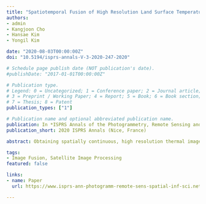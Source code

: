 ```yaml
---
title: "Spatiotemporal Fusion of High Resolution Land Surface Temperature Using Thermal Sharpened Images from Regression-based Urban Indices"
authors:
- admin
- Kangjoon Cho
- Hansae Kim
- Yongil Kim

date: "2020-08-03T00:00:00Z"
doi: "10.5194/isprs-annals-V-3-2020-247-2020"

# Schedule page publish date (NOT publication's date).
#publishDate: "2017-01-01T00:00:00Z"

# Publication type.
# Legend: 0 = Uncategorized; 1 = Conference paper; 2 = Journal article;
# 3 = Preprint / Working Paper; 4 = Report; 5 = Book; 6 = Book section;
# 7 = Thesis; 8 = Patent
publication_types: ["1"]

# Publication name and optional abbreviated publication name.
publication: In *ISPRS Annals of the Photogrammetry, Remote Sensing and Spatial Information Sciences*
publication_short: 2020 ISPRS Annals (Nice, France)

abstract: Obtaining spatially continuous, high resolution thermal images is crucial in order to effectively analyze heat-related phenomena in urban areas and the inherent high spatial and temporal variations. Spatiotemporal Fusion (STF) methods can be applied to enhance spatial and temporal resolutions simultaneously, but most STF approaches for the generation of Land Surface Temperature (LST) have not focused specifically on urban regions. This study therefore proposes a two-phase approach using Landsat 8 and MODIS images acquired on a study area in Beijing to first, investigate the sharpening of the fine resolution image input with urban-related spectral indices and second, to explore the potential of implementing the sharpened results into the Spatiotemporal Adaptive Data Fusion Algorithm for Temperature Mapping (SADFAT) to generate high spatiotemporal resolution LST images in urban areas. For this test, five urban indices were selected based on their correlation with brightness temperature. In the thermal sharpening phase, the Fractional Urban Cover (FUC) index was able to delineate spatial details in urban regions whilst maintaining its correlation with the original brightness temperature image. In the STF phase however, FUC sharpened results returned relatively high levels of correlation coefficient values up to 0.689, but suffered from the highest Root Mean Squared Error (RMSE) and Average Absolute Difference (AAD) values of 4.260 K and 2.928 K, respectively. In contrast, Normalized Difference Building Index (NDBI) sharpened results recorded the lowest RMSE and AAD values of 3.126 K and 2.325 K, but also the lowest CC values. However, STF results were effective in delineating fine spatial details, ultimately demonstrating the potential of using sharpened urban or built-up indices as a means to generate sharpened thermal images for urban areas, as well as for input images in the SADFAT algorithm. The results from this study can be used to further improve STF approaches for daily and spatially continuous mapping of LST in urban areas.

tags:
- Image Fusion, Satellite Image Processing
featured: false

links:
- name: Paper
  url: https://www.isprs-ann-photogramm-remote-sens-spatial-inf-sci.net/V-3-2020/247/2020/

---
```

